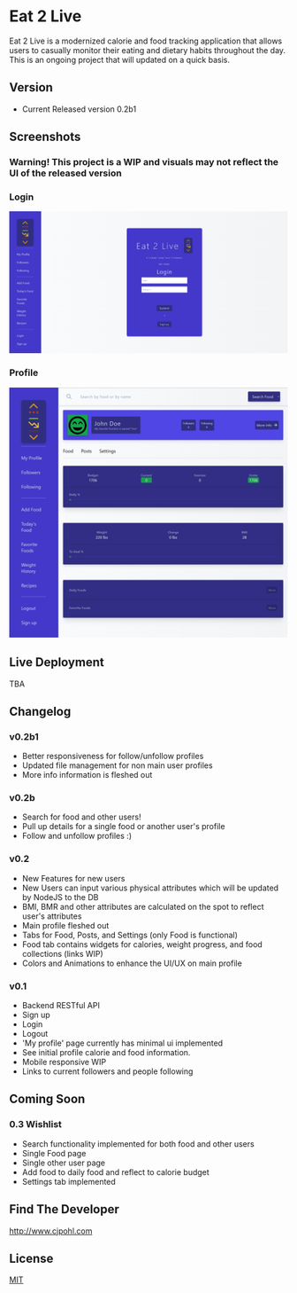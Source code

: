 # Eat 2 Live

Eat 2 Live is a modernized calorie and food tracking application that allows users to casually monitor their eating and dietary habits throughout the day.  This is an ongoing project that will updated on a quick basis.

## Version
- Current Released version 0.2b1

## Screenshots
### Warning!  This project is a WIP and visuals may not reflect the UI of the released version

### Login
![alt text](https://github.com/CJPohl/live-2-eat/blob/main/images/v0.1-login.png?raw=true)

### Profile
![alt text](https://github.com/CJPohl/live-2-eat/blob/main/images/v.02-profile.png?raw=true)

## Live Deployment
TBA

## Changelog

### v0.2b1
- Better responsiveness for follow/unfollow profiles
- Updated file management for non main user profiles
- More info information is fleshed out

### v0.2b
- Search for food and other users!
- Pull up details for a single food or another user's profile
- Follow and unfollow profiles :)

### v0.2
- New Features for new users
- New Users can input various physical attributes which will be updated by NodeJS to the DB
- BMI, BMR and other attributes are calculated on the spot to reflect user's attributes
- Main profile fleshed out
- Tabs for Food, Posts, and Settings (only Food is functional)
- Food tab contains widgets for calories, weight progress, and food collections (links WIP)
- Colors and Animations to enhance the UI/UX on main profile

### v0.1
- Backend RESTful API
- Sign up
- Login
- Logout
- 'My profile' page currently has minimal ui implemented
- See initial profile calorie and food information.
- Mobile responsive WIP
- Links to current followers and people following

## Coming Soon

### 0.3 Wishlist
- Search functionality implemented for both food and other users
- Single Food page
- Single other user page
- Add food to daily food and reflect to calorie budget
- Settings tab implemented

## Find The Developer
http://www.cjpohl.com

## License
[MIT](https://choosealicense.com/licenses/mit/)